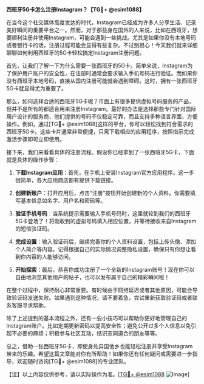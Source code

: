 **西班牙5G卡怎么注册Instagram？【TG💪+ @esim1088】**

在当今这个社交媒体高度发达的时代，Instagram已经成为许多人分享生活、记录美好瞬间的重要平台之一。然而，对于那些身在国外的人来说，比如在西班牙，想要顺利注册并使用Instagram，可能会遇到一些挑战。尤其是如果你没有本地号码或者银行卡的话，注册过程可能会显得有些复杂。不过别担心！今天我们就来详细聊聊如何利用西班牙的5G卡轻松搞定Instagram注册问题。

首先，让我们了解一下为什么需要一张西班牙的5G卡。简单来说，Instagram为了保护用户账户的安全性，在注册时通常会要求输入手机号码进行验证。而如果你没有西班牙本地号码，直接从国内注册可能就会遇到障碍。这时，拥有一张西班牙5G卡就显得尤为重要了。

那么，如何选择合适的西班牙5G卡呢？市面上有很多提供虚拟号码服务的产品，但并不是所有的都适合用来注册Instagram。最好的办法是选择那些专门针对国际用户设计的服务商，他们提供的号码不仅稳定可靠，而且支持多种语言界面，方便操作。例如，通过[TG💪+ @esim1088]这样的平台，你可以轻松找到符合需求的西班牙5G卡。这些卡片通常非常便捷，只需下载相应的应用程序，按照指示完成激活步骤即可立即使用。

接下来，我们来看看具体的注册流程。假设你已经拿到了一张西班牙5G卡，下面就是具体的操作步骤：

1. **下载Instagram应用**：首先，在手机上安装Instagram官方应用程序。这一步很简单，各大应用商店都有提供下载链接。

2. **创建新账户**：打开应用后，点击“注册”按钮开始创建新的个人资料。你需要填写基本信息如名字、用户名和密码等。

3. **验证手机号码**：当系统提示需要输入手机号码时，这里就轮到我们的西班牙5G卡登场了！将刚收到的虚拟号码填入相应位置，并等待接收来自Instagram的短信验证码。

4. **完成设置**：输入验证码后，继续完善你的个人资料设置，包括上传头像、添加个人简介等内容。记得根据自己的实际情况调整隐私设置，确保只有你想让看到你内容的人能够访问。

5. **开始探索**：最后，恭喜你成功注册了一个全新的Instagram账号！现在你可以自由地浏览其他用户的帖子，也可以发布属于自己的精彩瞬间啦！

在整个过程中，保持耐心非常重要。有时候由于网络延迟或者其他原因，可能会导致验证码发送失败。如果遇到这种情况，请不要着急，尝试重新获取验证码或者联系客服寻求帮助。

除了上述提到的基本流程之外，还有一些小技巧可以帮助你更好地管理自己的Instagram账户。比如定期更新密码以提高安全性；避免公开过多个人信息以免引起不必要的麻烦；积极参与社区互动，结识志同道合的朋友等等。

总之，借助一张西班牙5G卡，即使身处异国他乡也能轻松注册并享受Instagram带来的乐趣。希望这篇文章能对你有所帮助！如果你还有任何疑问或需要进一步指导，欢迎随时咨询[TG💪+ @esim1088]的专业团队。

【注】以上内容仅供参考，请以实际操作为准。[[TG💪+ @esim1088](https://t.me/s/esim1088) ![Image](https://i.postimg.cc/4NQfJmqS/Snipaste-2025-05-13-00-14-12.png)]